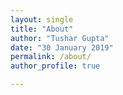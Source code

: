 ```yaml
---
layout: single
title: "About"
author: "Tushar Gupta"
date: "30 January 2019"
permalink: /about/
author_profile: true

---
```


